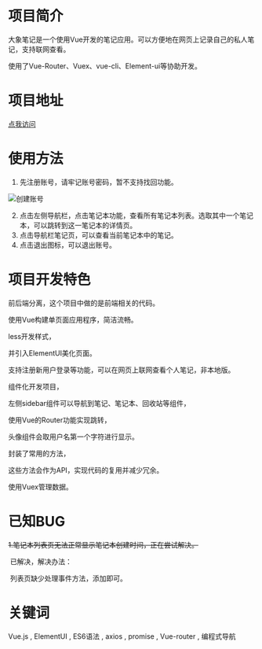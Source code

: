 # 项目简介

大象笔记是一个使用Vue开发的笔记应用。可以方便地在网页上记录自己的私人笔记，支持联网查看。

使用了Vue-Router、Vuex、vue-cli、Element-ui等协助开发。

# 项目地址

[点我访问](https://bznc.github.io/everynotePages/)

# 使用方法

1. 先注册账号，请牢记账号密码，暂不支持找回功能。

![创建账号](http://cloud.hunger-valley.com/18-1-10/88104731.jpg-middle)

2. 点击左侧导航栏，点击笔记本功能，查看所有笔记本列表。选取其中一个笔记本，可以跳转到这一笔记本的详情页。
3. 点击导航栏笔记页，可以查看当前笔记本中的笔记。
4. 点击退出图标，可以退出账号。

# 项目开发特色

前后端分离，这个项目中做的是前端相关的代码。

使用Vue构建单页面应用程序，简洁流畅。

less开发样式，

并引入ElementUI美化页面。

支持注册新用户登录等功能，可以在网页上联网查看个人笔记，非本地版。

组件化开发项目，

左侧sidebar组件可以导航到笔记、笔记本、回收站等组件，

使用Vue的Router功能实现跳转，

头像组件会取用户名第一个字符进行显示。

封装了常用的方法，

这些方法会作为API，实现代码的复用并减少冗余。

使用Vuex管理数据。



# 已知BUG

~~1.笔记本列表页无法正常显示笔记本创建时间，正在尝试解决。~~

​	已解决，解决办法：

​	列表页缺少处理事件方法，添加即可。



# 关键词

Vue.js , ElementUI , ES6语法 , axios , promise , Vue-router , 编程式导航
